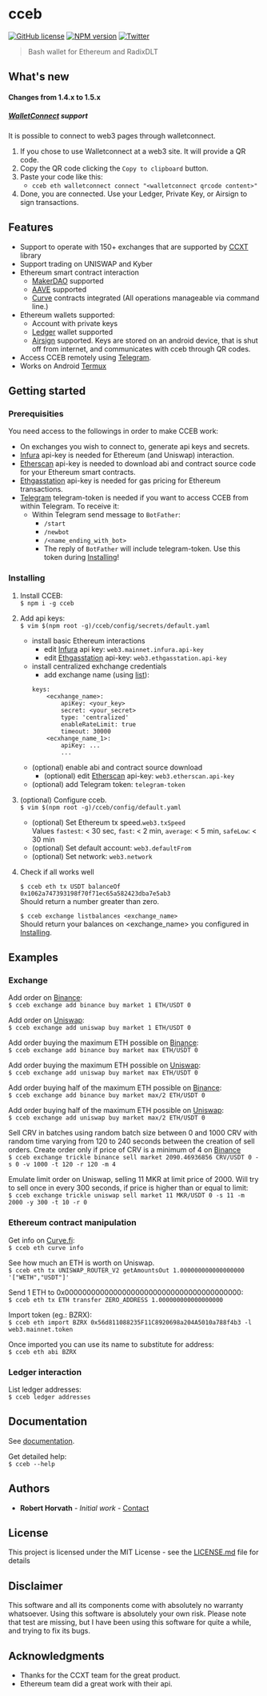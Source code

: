 # cceb
[![GitHub license](https://img.shields.io/github/license/r001/cceb)](https://github.com/r001/cceb/blob/main/LICENSE)
[![NPM version](https://img.shields.io/npm/v/cceb.svg?style=flat)](https://www.npmjs.org/package/cceb)
[![Twitter](https://img.shields.io/twitter/url?url=https%3A%2F%2Ftwitter.com%2Fcceb08733804)](https://twitter.com/intent/tweet?text=Wow:&url=https%3A%2F%2Ftwitter.com%2Fcceb08733804)

> Bash wallet for Ethereum and RadixDLT

## What's new 
#### Changes from 1.4.x to 1.5.x

##### [WalletConnect](https://www.walletconnect.com) support

It is possible to connect to web3 pages through walletconnect. 
1. If you chose to use Walletconnect at a web3 site. It will provide a QR code.
2. Copy the QR code clicking the `Copy to clipboard` button.
3. Paste your code like this:
	- `cceb eth walletconnect connect "<walletconnect qrcode content>"`
4. Done, you are connected. Use your Ledger, Private Key, or Airsign to sign transactions.

## Features

* Support to operate with 150+ exchanges that are supported by [CCXT](https://github.com/ccxt/ccxt) library
* Support trading on UNISWAP and Kyber
* Ethereum smart contract interaction
	* [MakerDAO](https://www.makerdao.com) supported
	* [AAVE](https://github.com/ccxt/ccxt) supported
	* [Curve](https://curve.fi) contracts integrated (All operations manageable via command line.)
* Ethereum wallets supported:
	* Account with private keys
	* [Ledger](https://www.ledger.com/) wallet supported
	* [Airsign](https://github.com/r001/airsign) supported. Keys are stored on an android device, that is shut off from internet, and communicates with cceb through QR codes.
* Access CCEB remotely using [Telegram](https://telegram.org).
* Works on Android [Termux](https://termux.com/)

## Getting started

### Prerequisities
You need access to the followings in order to make CCEB work:
* On exchanges you wish to connect to, generate api keys and secrets.
* [Infura](https://infura.io) api-key is needed for Ethereum (and Uniswap) interaction.
* [Etherscan](https://etherscan.io/) api-key is needed to download abi and contract source code for your Ethereum smart contracts.
* [Ethgasstation](https://ethgasstation.info/) api-key is needed for gas pricing for Ethereum transactions.
* [Telegram](https://telegram.org) telegram-token is needed if you want to access CCEB from within Telegram. To receive it:
	- Within Telegram send message to `BotFather`:
		- `/start`
		- `/newbot`
		- `/<name_ending_with_bot>`
		- The reply of `BotFather` will include telegram-token. Use this token during [Installing](#installing)!

### Installing

1. Install CCEB:  
`$ npm i -g cceb`
2. Add api keys:  
`$ vim $(npm root -g)/cceb/config/secrets/default.yaml`
	- install basic Ethereum interactions
		- edit [Infura](https://infura.io) api key: `web3.mainnet.infura.api-key`
		- edit [Ethgasstation](https://ethgasstation.info) api-key: `web3.ethgasstation.api-key`
	- install centralized exhchange credentials
		- add exchange name (using [list](https://github.com/ccxt/ccxt)):
		```
		keys:
			<ecxhange_name>:	
				apiKey: <your_key>
				secret: <your_secret>
				type: 'centralized'
				enableRateLimit: true
				timeout: 30000
			<ecxhange_name_1>:
				apiKey: ...
				...
		```
	- (optional) enable abi and contract source download
		- (optional) edit [Etherscan](https://etherscan.io) api-key: `web3.etherscan.api-key`
	- (optional) add Telegram token: `telegram-token`
3. (optional) Configure cceb.  
`$ vim $(npm root -g)/cceb/config/default.yaml`
	- (optional) Set Ethereum tx speed.`web3.txSpeed`   
		Values `fastest`: < 30 sec, `fast`: < 2 min, `average`: < 5 min, `safeLow`: < 30 min
	- (optional) Set default account: `web3.defaultFrom`
	- (optional) Set network: `web3.network`
4. Check if all works well

	`$ cceb eth tx USDT balanceOf 0x1062a747393198f70f71ec65a582423dba7e5ab3`  
  Should return a number greater than zero.

	`$ cceb exchange listbalances <exchange_name>`   
	Should return your balances on <exchange_name> you configured in [Installing](#installing).  

## Examples

### Exchange

Add order on [Binance](https://www.binance.com):  
`$ cceb exchange add binance buy market 1 ETH/USDT 0`  

Add order on [Uniswap](https://app.uniswap.org/#/swap):  
`$ cceb exchange add uniswap buy market 1 ETH/USDT 0`  

Add order buying the maximum ETH possible on [Binance](https://www.binance.com):  
`$ cceb exchange add binance buy market max ETH/USDT 0`  

Add order buying the maximum ETH possible on [Uniswap](https://app.uniswap.org/#/swap):  
`$ cceb exchange add uniswap buy market max ETH/USDT 0`  

Add order buying half of the maximum ETH possible on [Binance](https://www.binance.com):  
`$ cceb exchange add binance buy market max/2 ETH/USDT 0`  

Add order buying half of the maximum ETH possible on [Uniswap](https://app.uniswap.org/#/swap):  
`$ cceb exchange add uniswap buy market max/2 ETH/USDT 0`  

Sell CRV in batches using random batch size between 0 and 1000 CRV with random time varying from 120 to 240 seconds between the creation of sell orders. Create order only if price of CRV is a minimum of 4 on [Binance](https://www.binance.com)  
`$ cceb exchange trickle binance sell market 2090.46936856 CRV/USDT 0 -s 0 -v 1000 -t 120 -r 120 -m 4`  

Emulate limit order on Uniswap, selling 11 MKR at limit price of 2000. Will try to sell once in every 300 seconds, if price is higher than or equal to limit:  
`$ cceb exchange trickle uniswap sell market 11 MKR/USDT 0 -s 11 -m 2000 -y 300 -t 10 -r 0`  

### Ethereum contract manipulation

Get info on [Curve.fi](https://www.curve.fi):  
`$ cceb eth curve info`  

See how much an ETH is worth on Uniswap.  
`$ cceb eth tx UNISWAP_ROUTER_V2 getAmountsOut 1.000000000000000000 '["WETH","USDT"]'`  

Send 1 ETH to 0x0000000000000000000000000000000000000000:  
`$ cceb eth tx ETH transfer ZERO_ADDRESS 1.000000000000000000`  

Import token (eg.: BZRX):  
`$ cceb eth import BZRX 0x56d811088235F11C8920698a204A5010a788f4b3 -l web3.mainnet.token`  

Once imported you can use its name to substitute for address:  
`$ cceb eth abi BZRX`  

### Ledger interaction

List ledger addresses:  
`$ cceb ledger addresses`

## Documentation

See [documentation](https://github.com/r001/cceb/blob/main/DOCUMENTATION.md).  

Get detailed help:  
`$ cceb --help`

## Authors
* **Robert Horvath** - *Initial work* - [Contact](https://github.com/r001)  
## License

This project is licensed under the MIT License - see the [LICENSE.md](LICENSE.md) file for details

## Disclaimer

This software and all its components come with absolutely no warranty whatsoever. Using this software is absolutely your own risk. Please note that test are missing, but I have been using this software for quite a while, and trying to fix its bugs.

## Acknowledgments

* Thanks for the CCXT team for the great product.
* Ethereum team did a great work with their api.
